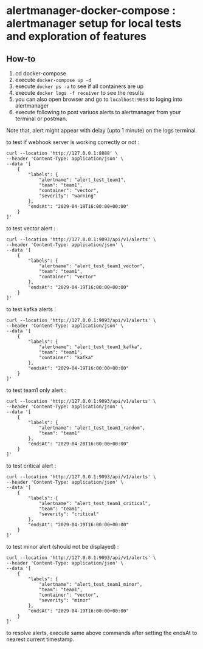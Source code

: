 
# alertmanager-docker-compose : alertmanager setup for local tests and exploration of features

## How-to
1. cd docker-compose
2. execute `docker-compose up -d`
3. execute `docker ps -a` to see if all containers are up
4. execute `docker logs -f receiver` to see the results
5. you can also open browser and go to `localhost:9093` to loging into alertmanager
6. execute following to post variuos alerts to alertmanager from your terminal or postman.


Note that, alert might appear with delay (upto 1 minute) on the logs terminal.

to test if webhook server is working correctly or not :

```
curl --location 'http://127.0.0.1:8888' \
--header 'Content-Type: application/json' \
--data '[
    {
        "labels": {
            "alertname": "alert_test_team1",
            "team": "team1",
            "container": "vector",
            "severity": "warning"
        },
        "endsAt": "2029-04-19T16:00:00+00:00"
    }
]'
```

to test vector alert :

```
curl --location 'http://127.0.0.1:9093/api/v1/alerts' \
--header 'Content-Type: application/json' \
--data '[
    {
        "labels": {
            "alertname": "alert_test_team1_vector",
            "team": "team1",
            "container": "vector"
        },
        "endsAt": "2029-04-19T16:00:00+00:00"
    }
]'
```

to test kafka alerts :

```
curl --location 'http://127.0.0.1:9093/api/v1/alerts' \
--header 'Content-Type: application/json' \
--data '[
    {
        "labels": {
            "alertname": "alert_test_team1_kafka",
            "team": "team1",
            "container": "kafka"
        },
        "endsAt": "2029-04-19T16:00:00+00:00"
    }
]'
```

to test team1 only alert :

```
curl --location 'http://127.0.0.1:9093/api/v1/alerts' \
--header 'Content-Type: application/json' \
--data '[
    {
        "labels": {
            "alertname": "alert_test_team1_random",
            "team": "team1"
        },
        "endsAt": "2029-04-20T16:00:00+00:00"
    }
]'
```

to test critical alert :
```
curl --location 'http://127.0.0.1:9093/api/v1/alerts' \
--header 'Content-Type: application/json' \
--data '[
    {
        "labels": {
            "alertname": "alert_test_team1_critical",
            "team": "team1",
            "severity": "critical"
        },
        "endsAt": "2029-04-19T16:00:00+00:00"
    }
]'
```

to test minor alert (should not be displayed) :
```
curl --location 'http://127.0.0.1:9093/api/v1/alerts' \
--header 'Content-Type: application/json' \
--data '[
    {
        "labels": {
            "alertname": "alert_test_team1_minor",
            "team": "team1",
            "container": "vector",
            "severity": "minor"
        },
        "endsAt": "2029-04-19T16:00:00+00:00"
    }
]'
```


to resolve alerts, execute same above commands after setting the endsAt to nearest current timestamp.
